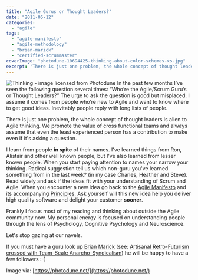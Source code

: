 ```yaml
---
title: "Agile Gurus or Thought Leaders?"
date: "2011-05-12"
categories: 
  - "agile"
tags: 
  - "agile-manifesto"
  - "agile-methodology"
  - "brian-marick"
  - "certified-scrummaster"
coverImage: "photodune-10694425-thinking-about-color-schemes-xs.jpg"
excerpt: 'There is just one problem, the whole concept of thought leaders is alien to Agile'
---
```


![Thinking - image licensed from Photodune](src/content/blog/agile-gurus-or-thought-leaders/images/photodune-10694425-thinking-about-color-schemes-xs.jpg) In the past few months I’ve seen the following question several times: “Who’re the Agile/Scrum Guru’s or Thought Leaders?” The urge to ask the question is good but misplaced. I assume it comes from people who’re new to Agile and want to know where to get good ideas. Inevitably people reply with long lists of people.

There is just one problem, the whole concept of thought leaders is alien to Agile thinking. We promote the value of cross functional teams and always assume that even the least experienced person has a contribution to make even if it's asking a question.

I learn from people **in spite** of their names. I've learned things from Ron, Alistair and other well known people, but I've also learned from lesser known people. When you start paying attention to names your narrow your thinking. Radical suggestion tell us which non-guru you've learned something from in the last week? (in my case Charles, Heather and Steve). Read widely and ask if the ideas fit with your understanding of Scrum and Agile. When you encounter a new idea go back to the [Agile Manifesto](https://agilemanifesto.org/) and its accompanying [Principles](https://agilemanifesto.org/principles.html). Ask yourself will this new idea help you deliver high quality software and delight your customer **sooner**.

Frankly I focus most of my reading and thinking about outside the Agile community now. My personal energy is focused on understanding people through the lens of Psychology, Cognitive Psychology and Neuroscience.

Let's stop gazing at our navels.

If you must have a guru look up [Brian Marick](https://www.exampler.com/blog/) (see: [Artisanal Retro-Futurism crossed with Team-Scale Anarcho-Syndicalism](https://www.exampler.com/blog/2009/05/02/artisanal-retro-futurism-⊗-team-scale-anarcho-syndicalism/)) he will be happy to have a few followers :-)

Image via: [https://photodune.net/](https://photodune.net/)
